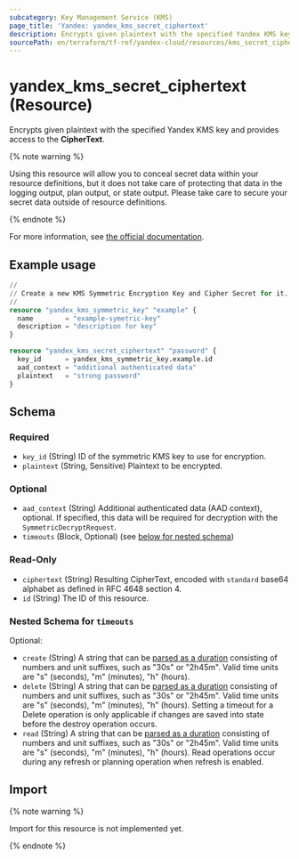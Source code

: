 ```yaml
---
subcategory: Key Management Service (KMS)
page_title: 'Yandex: yandex_kms_secret_ciphertext'
description: Encrypts given plaintext with the specified Yandex KMS key and provides access to the ciphertext.
sourcePath: en/terraform/tf-ref/yandex-cloud/resources/kms_secret_ciphertext.md
---
```


# yandex_kms_secret_ciphertext (Resource)

Encrypts given plaintext with the specified Yandex KMS key and provides access to the **CipherText**.

{% note warning %}

Using this resource will allow you to conceal secret data within your resource definitions, but it does not take care of protecting that data in the logging output, plan output, or state output. Please take care to secure your secret data outside of resource definitions.

{% endnote %}

For more information, see [the official documentation](https://yandex.cloud/docs/kms/concepts/).

## Example usage

```terraform
//
// Create a new KMS Symmetric Encryption Key and Cipher Secret for it.
//
resource "yandex_kms_symmetric_key" "example" {
  name        = "example-symetric-key"
  description = "description for key"
}

resource "yandex_kms_secret_ciphertext" "password" {
  key_id      = yandex_kms_symmetric_key.example.id
  aad_context = "additional authenticated data"
  plaintext   = "strong password"
}
```

<!-- schema generated by tfplugindocs -->
## Schema

### Required

- `key_id` (String) ID of the symmetric KMS key to use for encryption.
- `plaintext` (String, Sensitive) Plaintext to be encrypted.

### Optional

- `aad_context` (String) Additional authenticated data (AAD context), optional. If specified, this data will be required for decryption with the `SymmetricDecryptRequest`.
- `timeouts` (Block, Optional) (see [below for nested schema](#nestedblock--timeouts))

### Read-Only

- `ciphertext` (String) Resulting CipherText, encoded with `standard` base64 alphabet as defined in RFC 4648 section 4.
- `id` (String) The ID of this resource.

<a id="nestedblock--timeouts"></a>
### Nested Schema for `timeouts`

Optional:

- `create` (String) A string that can be [parsed as a duration](https://pkg.go.dev/time#ParseDuration) consisting of numbers and unit suffixes, such as "30s" or "2h45m". Valid time units are "s" (seconds), "m" (minutes), "h" (hours).
- `delete` (String) A string that can be [parsed as a duration](https://pkg.go.dev/time#ParseDuration) consisting of numbers and unit suffixes, such as "30s" or "2h45m". Valid time units are "s" (seconds), "m" (minutes), "h" (hours). Setting a timeout for a Delete operation is only applicable if changes are saved into state before the destroy operation occurs.
- `read` (String) A string that can be [parsed as a duration](https://pkg.go.dev/time#ParseDuration) consisting of numbers and unit suffixes, such as "30s" or "2h45m". Valid time units are "s" (seconds), "m" (minutes), "h" (hours). Read operations occur during any refresh or planning operation when refresh is enabled.

## Import

{% note warning %}

Import for this resource is not implemented yet.

{% endnote %}
